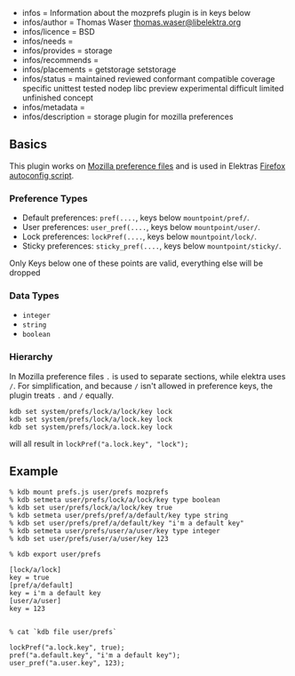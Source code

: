 - infos = Information about the mozprefs plugin is in keys below
- infos/author = Thomas Waser <thomas.waser@libelektra.org>
- infos/licence = BSD
- infos/needs =
- infos/provides = storage
- infos/recommends =
- infos/placements = getstorage setstorage
- infos/status = maintained reviewed conformant compatible coverage specific unittest tested nodep libc preview experimental difficult limited unfinished concept
- infos/metadata =
- infos/description = storage plugin for mozilla preferences

## Basics ##

This plugin works on [Mozilla preference files](https://developer.mozilla.org/en-US/docs/Mozilla/Preferences/A_brief_guide_to_Mozilla_preferences)
and is used in Elektras [Firefox autoconfig script](autoconfig/README.md).

### Preference Types ###

- Default preferences: `pref(....`, keys below `mountpoint/pref/`.
- User preferences: `user_pref(....`, keys below `mountpoint/user/`.
- Lock preferences: `lockPref(....`, keys below `mountpoint/lock/`.
- Sticky preferences: `sticky_pref(....`, keys below `mountpoint/sticky/`.

Only Keys below one of these points are valid, everything else will be dropped

### Data Types ###

- `integer`
- `string`
- `boolean`

### Hierarchy ###

In Mozilla preference files `.` is used to separate sections, while elektra uses `/`. For simplification, and because `/` isn't allowed in preference keys, the plugin treats `.` and `/` equally. 

    kdb set system/prefs/lock/a/lock/key lock
    kdb set system/prefs/lock/a/lock.key lock
    kdb set system/prefs/lock/a.lock.key lock

will all result in `lockPref("a.lock.key", "lock");`

## Example ##

    % kdb mount prefs.js user/prefs mozprefs
    % kdb setmeta user/prefs/lock/a/lock/key type boolean
    % kdb set user/prefs/lock/a/lock/key true
    % kdb setmeta user/prefs/pref/a/default/key type string
    % kdb set user/prefs/pref/a/default/key "i'm a default key"
    % kdb setmeta user/prefs/user/a/user/key type integer
    % kdb set user/prefs/user/a/user/key 123

    % kdb export user/prefs

    [lock/a/lock]
    key = true
    [pref/a/default]
    key = i'm a default key
    [user/a/user]
    key = 123


    % cat `kdb file user/prefs`

    lockPref("a.lock.key", true);
    pref("a.default.key", "i'm a default key");
    user_pref("a.user.key", 123);


